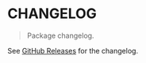# CHANGELOG

> Package changelog.

See [GitHub Releases](https://github.com/stdlib-js/stats-base-dists-geometric-logpmf/releases) for the changelog.